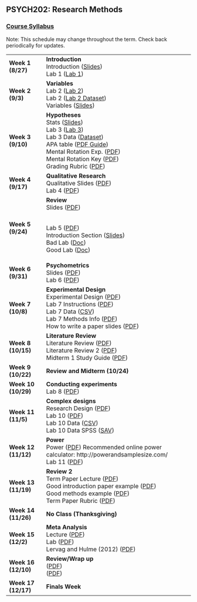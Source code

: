 ## PSYCH202: Research Methods
### <a href="https://marcuscappiello.github.io/teaching/PSYCH202/PSYCH202_Syllabus.pdf" target="blank">Course Syllabus</a> 

Note: This schedule may change throughout the term. Check back periodically for updates.

<table>
  <tbody>
    
  <tr><td><strong>Week 1 (8/27)</strong>  </td><td>  <strong>Introduction</strong> 
                                    <br>Introduction (<a href="https://marcuscappiello.github.io/teaching/PSYCH202/Slides/PSYC202_Lecture1_Intro.pdf" target="blank">Slides</a>)
                                    <br> Lab 1 (<a href="https://marcuscappiello.github.io/teaching/PSYCH202/Labs/PSYC202_Lab1_Library.pdf" target="blank">Lab 1</a>) </td></tr>

  <tr><td><strong>Week 2 (9/3)  </strong></td><td><strong>Variables</strong>
                                    <br> Lab 2 (<a href="https://marcuscappiello.github.io/teaching/PSYCH202/Labs/PSYC202_F19_Lab2.pdf" target="blank">Lab 2</a>) 
  <br> Lab 2 (<a href="https://marcuscappiello.github.io/teaching/PSYCH202/Labs/datasetNFAQ_S19.xlsx" target="blank">Lab 2 Dataset</a>)
  <br> Variables (<a href="https://marcuscappiello.github.io/teaching/PSYCH202/Slides/PSYC202_Lecture2_Variables.pdf" target="blank">Slides</a>)
  
  </td></tr>
                                    
                                    
  <tr><td><strong>Week 3 (9/10)  </strong></td><td><strong>Hypotheses</strong>
  <br> Stats  (<a href="https://marcuscappiello.github.io/teaching/PSYCH202/Slides/PSYC202_Lecture3_Stats.pdf" target="blank">Slides</a>)
  <br> Lab 3 (<a href="https://marcuscappiello.github.io/teaching/PSYCH202/Labs/PSYC202_Lab3_Tables.pdf" target="blank">Lab 3</a>) 
  <br> Lab 3 Data (<a href="https://marcuscappiello.github.io/teaching/PSYCH202/Labs/PSYC202_Lab_MRLNS_Gender_Age.xlsx" target="blank">Dataset</a>)
  <br> APA table (<a href="https://marcuscappiello.github.io/teaching/PSYCH202/Labs/Creating_APA_Tables.pdf" target="blank">PDF Guide</a>)
  <br> Mental Rotation Exp. (<a href="https://marcuscappiello.github.io/teaching/PSYCH202/Labs/mental_rotation_task.pdf" target="blank">PDF</a>)
  <br> Mental Rotation Key (<a href="https://marcuscappiello.github.io/teaching/PSYCH202/Labs/Mental_Rotation_Test_Key.pdf" target="blank">PDF</a>)
  <br> Grading Rubric (<a href="https://marcuscappiello.github.io/teaching/PSYCH202/Labs/Lab3_Grading_Rubric.pdf" target="blank">PDF</a>)
  
  
  </td></tr>
 
  <tr><td><strong>Week 4 (9/17)  </strong></td><td><strong>Qualitative Research</strong>
  <br>Qualitative Slides (<a href="https://marcuscappiello.github.io/teaching/PSYCH202/Slides/PSYC202_Lecture4_Qualitative_ToPost.pdf" target="blank">PDF</a>)
  <br>Lab 4 (<a href="https://marcuscappiello.github.io/teaching/PSYCH202/Labs/PSYC202_Lab4_Qualtrics_Update.pdf" target="blank">PDF</a>)
  
  </td></tr>
  <tr><td><strong>Week 5 (9/24)  </strong></td><td><strong>Review</strong>
  <br>Slides (<a href="https://marcuscappiello.github.io/teaching/PSYCH202/Slides/PSYC202_Lecture5_Review.pdf" target="blank">PDF</a>)
  
  <br>Lab 5 (<a href="https://marcuscappiello.github.io/teaching/PSYCH202/Labs/PSYC202_Lab5_Introductions.pdf" target="blank">PDF</a>)
  <br>Introduction Section (<a href="https://marcuscappiello.github.io/teaching/PSYCH202/Labs/PSYC202_Lab5_Introductions_Slides.pdf" target="blank">Slides</a>)
  <br>Bad Lab (<a href="https://marcuscappiello.github.io/teaching/PSYCH202/Labs/SampleLab_Problems.docx" target="blank">Doc</a>)
  <br>Good Lab (<a href="https://marcuscappiello.github.io/teaching/PSYCH202/Labs/SampleLab_good.docx" target="blank">Doc</a>)
  </td></tr>
  <tr><td><strong>Week 6 (9/31)  </strong></td><td><strong>Psychometrics</strong>
  <br>Slides (<a href="https://marcuscappiello.github.io/teaching/PSYCH202/Slides/PSYC202_Lecture6_PsychLevels.pdf" target="blank">PDF</a>)
  <br>Lab 6 (<a href="https://marcuscappiello.github.io/teaching/PSYCH202/Labs/PSYC202_Lab6_ReliabilityValidity.pdf" target="blank">PDF</a>)
  
  </td></tr>
  <tr><td><strong>Week 7 (10/8)  </strong></td><td><strong>Experimental Design</strong>
  <br>Experimental Design (<a href="https://marcuscappiello.github.io/teaching/PSYCH202/Slides/PSYC202_Lecture7_ExpDesign1.pdf" target="blank">PDF</a>)
  <br>Lab 7 Instructions (<a href="https://marcuscappiello.github.io/teaching/PSYCH202/Labs/PSYC202_Lab7_pairedTtestSPSS.pdf" target="blank">PDF</a>)
  <br>Lab 7 Data (<a href="https://marcuscappiello.github.io/teaching/PSYCH202/Labs/PSYC202_ChangeDetection_RT.csv" target="blank">CSV</a>)
  <br>Lab 7 Methods Info (<a href="https://marcuscappiello.github.io/teaching/PSYCH202/Labs/PSYC202_Lab7_MethodsInfo.pdf" target="blank">PDF</a>)
  <br>How to write a paper slides (<a href="https://marcuscappiello.github.io/teaching/PSYCH202/Slides/PSYC202_F19_WritingPapers.pdf" target="blank">PDF</a>)
  
  </td></tr>
  
  <tr><td><strong>Week 8 (10/15)  </strong></td><td><strong>Literature Review</strong>
  <br>Literature Review (<a href="https://marcuscappiello.github.io/teaching/PSYCH202/Slides/PSYC202_Lecture8_LiteratureReview.pdf" target="blank">PDF</a>)
  <br>Literature Review 2 (<a href="https://marcuscappiello.github.io/teaching/PSYCH202/Slides/PSYC202_LiteratureReview.pdf" target="blank">PDF</a>)
  <br>Midterm 1 Study Guide (<a href="https://marcuscappiello.github.io/teaching/PSYCH202/Slides/PSYC202_Midterm1_StudyGuide.pdf" target="blank">PDF</a>)
  </td></tr>
  
  <tr><td><strong>Week 9 (10/22)  </strong></td><td><strong>Review and Midterm (10/24)</strong></td></tr>
  <tr><td><strong>Week 10 (10/29) </strong></td><td><strong>Conducting experiments</strong>
  <br>Lab 8 (<a href="https://marcuscappiello.github.io/teaching/PSYCH202/Labs/PSYC202_Lab8_Introduction.pdf" target="blank">PDF</a>)
  </td></tr>
  <tr><td><strong>Week 11 (11/5) </strong></td><td><strong>Complex designs</strong>
  <br>Research Design (<a href="https://marcuscappiello.github.io/teaching/PSYCH202/Slides/PSYC202_Lecture9_ResearchDesign.pdf" target="blank">PDF</a>)
  <br>Lab 10 (<a href="https://marcuscappiello.github.io/teaching/PSYCH202/Labs/PSYC202_F19_Lab10.pdf" target="blank">PDF</a>)
  <br>Lab 10 Data (<a href="https://marcuscappiello.github.io/teaching/PSYCH202/Labs/Sample_Dataset_2014.csv" target="blank">CSV</a>)
  <br>Lab 10 Data SPSS (<a href="https://marcuscappiello.github.io/teaching/PSYCH202/Labs/Sample_Dataset_2014.sav" target="blank">SAV</a>)
  </td></tr>
  <tr><td><strong>Week 12 (11/12) </strong></td><td><strong>Power</strong>
  <br>Power (<a href="https://marcuscappiello.github.io/teaching/PSYCH202/Labs/PSYC202_Lecture10_Power.pdf" target="blank">PDF</a>)
  Recommended online power calculator: http://powerandsamplesize.com/
  <br>Lab 11 (<a href="https://marcuscappiello.github.io/teaching/PSYCH202/Labs/PSYC202_Lab11_Power.pdf" target="blank">PDF</a>)
  </td></tr>
  
  <tr><td><strong>Week 13 (11/19) </strong></td><td><strong>Review 2</strong>
  <br>Term Paper Lecture (<a href="https://marcuscappiello.github.io/teaching/PSYCH202/Slides/PSYC202_Lecture12_TermPaper.pdf" target="blank">PDF</a>)
  <br>Good introduction paper example (<a href="https://marcuscappiello.github.io/teaching/PSYCH202/Slides/PSYC202_GoodExamplePaper.pdf" target="blank">PDF</a>)
  <br>Good methods example (<a href="https://marcuscappiello.github.io/teaching/PSYCH202/Slides/PSYC202_ExampleGoodMethods.pdf" target="blank">PDF</a>)
  <br>Term Paper Rubric (<a href="https://marcuscappiello.github.io/teaching/PSYCH202/Labs/PSYC202_TermPaper.pdf" target="blank">PDF</a>)
  </td></tr>
  
  <tr><td><strong>Week 14 (11/26) </strong></td><td><strong>No Class (Thanksgiving)</strong></td></tr>
  <tr><td><strong>Week 15 (12/2) </strong></td><td><strong>Meta Analysis</strong>
  <br>Lecture (<a href="https://marcuscappiello.github.io/teaching/PSYCH202/Slides/PSYC202_Lecture13_Meta.pdf" target="blank">PDF</a>)
  <br>Lab (<a href="https://marcuscappiello.github.io/teaching/PSYCH202/Labs/PSYC202_F19_Lab12.pdf" target="blank">PDF</a>)
  <br>Lervag and Hulme (2012) (<a href="https://marcuscappiello.github.io/teaching/PSYCH202/Labs/2012_Melby-Lervåg.pdf" target="blank">PDF</a>)

  </td></tr>
  <tr><td><strong>Week 16 (12/10) </strong></td><td><strong>Review/Wrap up</strong>
  <br>(<a href="https://marcuscappiello.github.io/teaching/PSYCH202/Slides/PSYC202_Final_Review.pdf" target="blank">PDF</a>)
  <br>(<a href="https://marcuscappiello.github.io/teaching/PSYCH202/Labs/PSYC202_GoodExample_Proposal.pdf" target="blank">PDF</a>)
  </td></tr>
  <tr><td><strong>Week 17 (12/17) </strong></td><td><strong>Finals Week</strong></td></tr>
  
